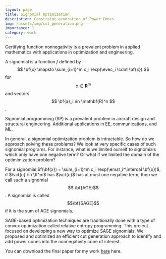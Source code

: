 ```yaml
---
layout: page
title: Signomial Optimization
description: Constraint generation of Power Cones
img: /assets/img/cut_generation.png
importance: 1
category: work
---
```


Certifying function nonnegativity is a prevalent problem in applied mathematics with applications in optimization and engineering. 

A signomial is a function $f$ defined by $$ \bf{x} \mapsto \sum_{i=1}^m c_i \exp(\evec_i \cdot \bf{x}) $$ for $$c \in \mathbf{R}^m$$ and vectors $$ \bf{a}_i \in \mathbf{R}^n $$.

Signomial programming (SP) is a prevalent problem in aircraft design and structural engineering. Additional applications in EE, communications, and ML.

In general, a signomial optimization problem is intractable. So how do we approach solving these problems? We look at very specific cases of such signomial programs.
For instance, what is we limited ourself to signomials which only have one negative term? Or what if we limited the domain of the optimimization problem?

For a signomial $f(\bf{x}) = \sum_{i=1}^m c_i \exp(\emat_i^\intercal \bf{x})$, if $\vct{c} \in \R^m$ has $\vct{c}$ has at most one negative term, then we call such a signomial $$ \bf{AGE}$$. A signomial is called $$\bf{SAGE}$$ if it is the sum of AGE signomials.


SAGE-based optimization techniques are traditionally done with a type of convex optimization called relative entropy programming.
This project focused on developing a new way to optimize SAGE signomials. We proposed and optimized an efficient cut generation approach to identify and add power cones into the nonnegativity cone of interest.


You can download the final paper for my work [here](https://anish-senapati.github.io/assets/pdf/SURF_2021.pdf) here. 